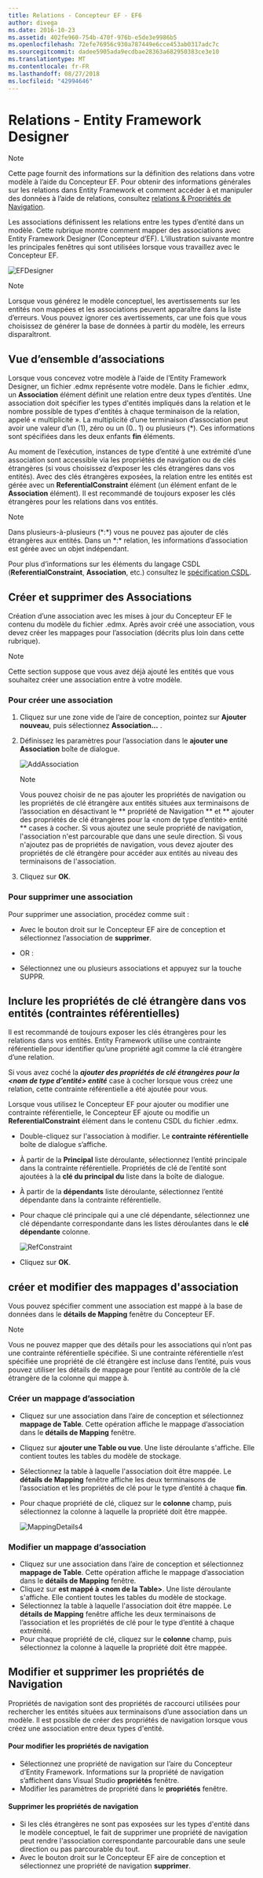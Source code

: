 ```yaml
---
title: Relations - Concepteur EF - EF6
author: divega
ms.date: 2016-10-23
ms.assetid: 402fe960-754b-470f-976b-e5de3e9986b5
ms.openlocfilehash: 72efe76956c930a787449e6cce453ab0317adc7c
ms.sourcegitcommit: dadee5905ada9ecdbae28363a682950383ce3e10
ms.translationtype: MT
ms.contentlocale: fr-FR
ms.lasthandoff: 08/27/2018
ms.locfileid: "42994646"
---
```

# <a name="relationships---ef-designer"></a>Relations - Entity Framework Designer
> [!NOTE]
> Cette page fournit des informations sur la définition des relations dans votre modèle à l’aide du Concepteur EF. Pour obtenir des informations générales sur les relations dans Entity Framework et comment accéder à et manipuler des données à l’aide de relations, consultez [relations & Propriétés de Navigation](~/ef6/fundamentals/relationships.md).

Les associations définissent les relations entre les types d’entité dans un modèle. Cette rubrique montre comment mapper des associations avec Entity Framework Designer (Concepteur d’EF). L’illustration suivante montre les principales fenêtres qui sont utilisées lorsque vous travaillez avec le Concepteur EF.

![EFDesigner](~/ef6/media/efdesigner.png)

> [!NOTE]
> Lorsque vous générez le modèle conceptuel, les avertissements sur les entités non mappées et les associations peuvent apparaître dans la liste d’erreurs. Vous pouvez ignorer ces avertissements, car une fois que vous choisissez de générer la base de données à partir du modèle, les erreurs disparaîtront.

## <a name="associations-overview"></a>Vue d’ensemble d’associations

Lorsque vous concevez votre modèle à l’aide de l’Entity Framework Designer, un fichier .edmx représente votre modèle. Dans le fichier .edmx, un **Association** élément définit une relation entre deux types d’entités. Une association doit spécifier les types d'entités impliqués dans la relation et le nombre possible de types d'entités à chaque terminaison de la relation, appelé « multiplicité ». La multiplicité d’une terminaison d’association peut avoir une valeur d’un (1), zéro ou un (0.. 1) ou plusieurs (\*). Ces informations sont spécifiées dans les deux enfants **fin** éléments.

Au moment de l’exécution, instances de type d’entité à une extrémité d’une association sont accessible via les propriétés de navigation ou de clés étrangères (si vous choisissez d’exposer les clés étrangères dans vos entités). Avec des clés étrangères exposées, la relation entre les entités est gérée avec un **ReferentialConstraint** élément (un élément enfant de le **Association** élément). Il est recommandé de toujours exposer les clés étrangères pour les relations dans vos entités.

> [!NOTE]
> Dans plusieurs-à-plusieurs (\*:\*) vous ne pouvez pas ajouter de clés étrangères aux entités. Dans un \*:\* relation, les informations d’association est gérée avec un objet indépendant.

Pour plus d’informations sur les éléments du langage CSDL (**ReferentialConstraint**, **Association**, etc.) consultez le [spécification CSDL](~/ef6/modeling/designer/advanced/edmx/csdl-spec.md).

## <a name="create-and-delete-associations"></a>Créer et supprimer des Associations

Création d’une association avec les mises à jour du Concepteur EF le contenu du modèle du fichier .edmx. Après avoir créé une association, vous devez créer les mappages pour l’association (décrits plus loin dans cette rubrique).

> [!NOTE]
> Cette section suppose que vous avez déjà ajouté les entités que vous souhaitez créer une association entre à votre modèle.

### <a name="to-create-an-association"></a>Pour créer une association

1.  Cliquez sur une zone vide de l’aire de conception, pointez sur **Ajouter nouveau**, puis sélectionnez **Association...** .
2.  Définissez les paramètres pour l’association dans le **ajouter une Association** boîte de dialogue.

    ![AddAssociation](~/ef6/media/addassociation.png)

    > [!NOTE]
    > Vous pouvez choisir de ne pas ajouter les propriétés de navigation ou les propriétés de clé étrangère aux entités situées aux terminaisons de l’association en désactivant le ** propriété de Navigation ** et ** ajouter des propriétés de clé étrangères pour la &lt;nom de type d’entité&gt; entité ** cases à cocher. Si vous ajoutez une seule propriété de navigation, l'association n'est parcourable que dans une seule direction. Si vous n'ajoutez pas de propriétés de navigation, vous devez ajouter des propriétés de clé étrangère pour accéder aux entités au niveau des terminaisons de l'association.
    
3.  Cliquez sur **OK**.

### <a name="to-delete-an-association"></a>Pour supprimer une association

Pour supprimer une association, procédez comme suit :

-   Avec le bouton droit sur le Concepteur EF aire de conception et sélectionnez l’association de **supprimer**.

- OR :

-   Sélectionnez une ou plusieurs associations et appuyez sur la touche SUPPR.

## <a name="include-foreign-key-properties-in-your-entities-referential-constraints"></a>Inclure les propriétés de clé étrangère dans vos entités (contraintes référentielles)

Il est recommandé de toujours exposer les clés étrangères pour les relations dans vos entités. Entity Framework utilise une contrainte référentielle pour identifier qu’une propriété agit comme la clé étrangère d’une relation.

Si vous avez coché la ***ajouter des propriétés de clé étrangères pour la &lt;nom de type d’entité&gt; entité*** case à cocher lorsque vous créez une relation, cette contrainte référentielle a été ajoutée pour vous.

Lorsque vous utilisez le Concepteur EF pour ajouter ou modifier une contrainte référentielle, le Concepteur EF ajoute ou modifie un **ReferentialConstraint** élément dans le contenu CSDL du fichier .edmx.

-   Double-cliquez sur l'association à modifier.
    Le **contrainte référentielle** boîte de dialogue s’affiche.
-   À partir de la **Principal** liste déroulante, sélectionnez l’entité principale dans la contrainte référentielle.
    Propriétés de clé de l’entité sont ajoutées à la **clé du principal du** liste dans la boîte de dialogue.
-   À partir de la **dépendants** liste déroulante, sélectionnez l’entité dépendante dans la contrainte référentielle.
-   Pour chaque clé principale qui a une clé dépendante, sélectionnez une clé dépendante correspondante dans les listes déroulantes dans le **clé dépendante** colonne.

    ![RefConstraint](~/ef6/media/refconstraint.png)

-   Cliquez sur **OK**.

## <a name="create-and-edit-association-mappings"></a>créer et modifier des mappages d'association

Vous pouvez spécifier comment une association est mappé à la base de données dans le **détails de Mapping** fenêtre du Concepteur EF.

> [!NOTE]
> Vous ne pouvez mapper que des détails pour les associations qui n’ont pas une contrainte référentielle spécifiée. Si une contrainte référentielle n’est spécifiée une propriété de clé étrangère est incluse dans l’entité, puis vous pouvez utiliser les détails de mappage pour l’entité au contrôle de la clé étrangère de la colonne qui mappe à.

### <a name="create-an-association-mapping"></a>Créer un mappage d’association

-   Cliquez sur une association dans l’aire de conception et sélectionnez **mappage de Table**.
    Cette opération affiche le mappage d’association dans le **détails de Mapping** fenêtre.
-   Cliquez sur **ajouter une Table ou vue**.
    Une liste déroulante s'affiche. Elle contient toutes les tables du modèle de stockage.
-   Sélectionnez la table à laquelle l'association doit être mappée.
    Le **détails de Mapping** fenêtre affiche les deux terminaisons de l’association et les propriétés de clé pour le type d’entité à chaque **fin**.
-   Pour chaque propriété de clé, cliquez sur le **colonne** champ, puis sélectionnez la colonne à laquelle la propriété doit être mappée.

    ![MappingDetails4](~/ef6/media/mappingdetails4.png)

### <a name="edit-an-association-mapping"></a>Modifier un mappage d’association

-   Cliquez sur une association dans l’aire de conception et sélectionnez **mappage de Table**.
    Cette opération affiche le mappage d’association dans le **détails de Mapping** fenêtre.
-   Cliquez sur **est mappé à &lt;nom de la Table&gt;**.
    Une liste déroulante s'affiche. Elle contient toutes les tables du modèle de stockage.
-   Sélectionnez la table à laquelle l'association doit être mappée.
    Le **détails de Mapping** fenêtre affiche les deux terminaisons de l’association et les propriétés de clé pour le type d’entité à chaque extrémité.
-   Pour chaque propriété de clé, cliquez sur le **colonne** champ, puis sélectionnez la colonne à laquelle la propriété doit être mappée.

## <a name="edit-and-delete-navigation-properties"></a>Modifier et supprimer les propriétés de Navigation

Propriétés de navigation sont des propriétés de raccourci utilisées pour rechercher les entités situées aux terminaisons d’une association dans un modèle. Il est possible de créer des propriétés de navigation lorsque vous créez une association entre deux types d'entité.

#### <a name="to-edit-navigation-properties"></a>Pour modifier les propriétés de navigation

-   Sélectionnez une propriété de navigation sur l’aire du Concepteur d’Entity Framework.
    Informations sur la propriété de navigation s’affichent dans Visual Studio **propriétés** fenêtre.
-   Modifier les paramètres de propriété dans le **propriétés** fenêtre.

#### <a name="to-delete-navigation-properties"></a>Supprimer les propriétés de navigation

-   Si les clés étrangères ne sont pas exposées sur les types d'entité dans le modèle conceptuel, le fait de supprimer une propriété de navigation peut rendre l'association correspondante parcourable dans une seule direction ou pas parcourable du tout.
-   Avec le bouton droit sur le Concepteur EF aire de conception et sélectionnez une propriété de navigation **supprimer**.
